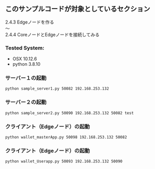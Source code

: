 ## このサンプルコードが対象としているセクション　

2.4.3 Edgeノードを作る  
〜  
2.4.4 CoreノードとEdgeノードを接続してみる 


### Tested System:
* OSX 10.12.6
* python 3.8.10


### サーバー１の起動

```bash:
python sample_server1.py 50082 192.168.253.132
```

### サーバー２の起動

```bash:
python sample_server2.py 50090 192.168.253.132 50082 test
```

### クライアント（Edgeノード）の起動

```bash:
python wallet_masterApp.py 50098 192.168.253.132 50082
```

### クライアント（Edgeノード）の起動

```bash:
python wallet_Userapp.py 50093 192.168.253.132 50090
```